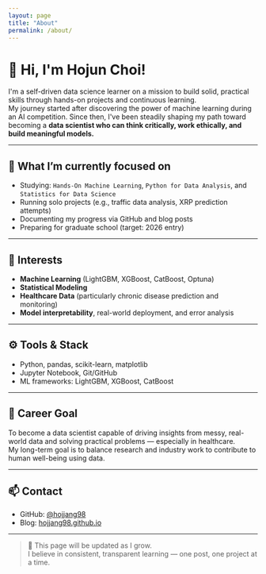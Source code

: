 ```yaml
---
layout: page
title: "About"
permalink: /about/
---
```


# 👋 Hi, I'm Hojun Choi!

I'm a self-driven data science learner on a mission to build solid, practical skills through hands-on projects and continuous learning.  
My journey started after discovering the power of machine learning during an AI competition. Since then, I've been steadily shaping my path toward becoming a **data scientist who can think critically, work ethically, and build meaningful models.**

---

## 🎯 What I’m currently focused on

- Studying: `Hands-On Machine Learning`, `Python for Data Analysis`, and `Statistics for Data Science`
- Running solo projects (e.g., traffic data analysis, XRP prediction attempts)
- Documenting my progress via GitHub and blog posts
- Preparing for graduate school (target: 2026 entry)

---

## 🧠 Interests

- **Machine Learning** (LightGBM, XGBoost, CatBoost, Optuna)
- **Statistical Modeling**
- **Healthcare Data** (particularly chronic disease prediction and monitoring)
- **Model interpretability**, real-world deployment, and error analysis

---

## ⚙️ Tools & Stack

- Python, pandas, scikit-learn, matplotlib
- Jupyter Notebook, Git/GitHub
- ML frameworks: LightGBM, XGBoost, CatBoost

---

## 🎯 Career Goal

To become a data scientist capable of driving insights from messy, real-world data and solving practical problems — especially in healthcare.  
My long-term goal is to balance research and industry work to contribute to human well-being using data.

---

## 📫 Contact

- GitHub: [@hojjang98](https://github.com/hojjang98)
- Blog: [hojjang98.github.io](https://hojjang98.github.io)

---

> 🚧 This page will be updated as I grow.  
> I believe in consistent, transparent learning — one post, one project at a time.
